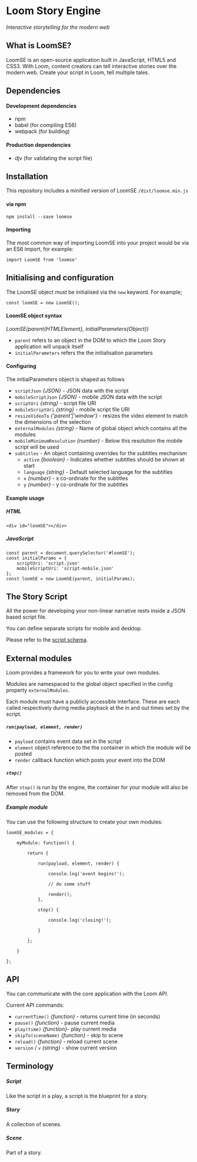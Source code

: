 # Loom Story Engine
*Interactive storytelling for the modern web*

## What is LoomSE?
LoomSE is an open-source application built in JavaScript, HTML5 and CSS3. With Loom, content creators can tell interactive stories over the modern web. Create your script in Loom, tell multiple tales.

## Dependencies

#### Development dependencies
- npm
- babel (for compiling ES6)
- webpack (for building)

#### Production dependencies
- djv (for validating the script file)

## Installation

This repository includes a minified version of LoomSE `/dist/loomse.min.js`

#### via npm ###

`npm install --save loomse`

#### Importing

The most common way of importing LoomSE into your project would be via an ES6 import,
for example:

`import LoomSE from 'loomse'`

## Initialising and configuration

The LoomSE object must be initialised via the `new` keyword. For example;

`const loomSE = new LoomSE();`

#### LoomSE object syntax

_LoomSE(parent{HTMLElement}, initialParameters{Object})_

- `parent` refers to an object in the DOM to which the Loom Story application will unpack itself
- `initialParameters` refers the the initialisation parameters

#### Configuring

The initialParameters object is shaped as follows

- `scriptJson` _{JSON}_ - JSON data with the script
- `mobileScriptJson` _{JSON}_ - mobile JSON data with the script
- `scriptUri` _{string}_ - script file URI
- `mobileScriptUri` _{string}_ - mobile script file URI
- `resizeVideoTo` _{'parent'|'window'}_ - resizes the video element to match the dimensions of the selection
- `externalModules` _{string}_ - Name of global object which contains all the modules
- `mobileMinimumResolution` _{number}_ - Below this resolution the mobile script will be used
- `subtitles` - An object containing overrides for the subtitles mechanism
    - `active` _{boolean}_ - Indicates whether subtitles should be shown at start
    - `language` _{string}_ - Default selected language for the subtitles
    - `x` _{number}_ - x co-ordinate for the subtitles
    - `y` _{number}_ - y co-ordinate for the subtitles

#### Example usage

##### HTML
```
<div id="loomSE"></div>
```

##### JavaScript
```
const parent = document.querySelector('#loomSE');
const initialParams = {
    scriptUri: 'script.json'
    mobileScriptUri: 'script-mobile.json'
};
const loomSE = new LoomSE(parent, initialParams);

```

## The Story Script
All the power for developing your non-linear narrative rests inside a JSON based script file.

You can define separate scripts for mobile and desktop.

Please refer to the [script schema](source/LoomSE/schemas/script.json).

## External modules
Loom provides a framework for you to write your own modules.

Modules are namespaced to the global object specified in the config property `externalModules`.

Each module must have a publicly accessible interface. These are each called respectively during media playback at the
in and out times set by the script.

##### `run(payload, element, render)`

- `payload` contains event data set in the script
- `element` object reference to the the container in which the module will be posted
- `render` callback function which posts your event into the DOM

##### `stop()`

After `stop()` is run by the engine, the container for your module will also be removed from the DOM.

##### Example module
You can use the following structure to create your own modules:

```
loomSE_modules = {

    myModule: function() {

        return {
    
            run(payload, element, render) {
    
                console.log('event begins!');
    
                // do some stuff
    
                render();
            },
    
            stop() {
    
                console.log('closing!');
    
            }
    
        };
        
    }

};
```

## API
You can communicate with the core application with the Loom API.

Current API commands:

- `currentTime()` _{function}_ - returns current time (in seconds)
- `pause()` _{function}_ - pause current media
- `play(time)` _{function}_- play current media
- `skipTo(sceneName)` _{function}_ - skip to scene
- `reload()` _{function}_ - reload current scene
- `version` / `v` _{string}_ - show current version

## Terminology

##### Script
Like the script in a play, a script is the blueprint for a story.

##### Story
A collection of scenes.

##### Scene
Part of a story.
